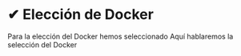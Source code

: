 # ✔ Elección de Docker
Para la elección del Docker hemos seleccionado
Aquí hablaremos la selección del Docker
